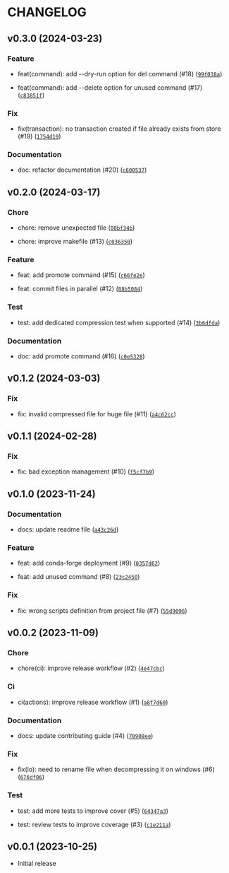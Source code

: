 # CHANGELOG

## v0.3.0 (2024-03-23)

### Feature

* feat(command): add --dry-run option for del command (#18) ([`99f038a`](https://github.com/crabisoft/pdbstore/commit/99f038a7c404182d8b44d2b33b3971ecdbdc3e09))

* feat(command): add --delete option for unused command (#17) ([`c83851f`](https://github.com/crabisoft/pdbstore/commit/c83851fbe3335343757b445f96552773722c30f6))

### Fix

* fix(transaction): no transaction created if file already exists from store (#19) ([`1754d19`](https://github.com/crabisoft/pdbstore/commit/1754d19153c99006d5d1b61cf55679f319c0934d))

### Documentation

* doc: refactor documentation (#20) ([`c600537`](https://github.com/crabisoft/pdbstore/commit/c600537d6c9b348ecf0004d11a0920cb94979d7d))

## v0.2.0 (2024-03-17)

### Chore

* chore: remove unexpected file ([`08bf34b`](https://github.com/crabisoft/pdbstore/commit/08bf34ba0c43620222e1b4810ee31855d6838437))

* chore: improve makefile (#13) ([`c036350`](https://github.com/crabisoft/pdbstore/commit/c036350db8f34606a12b3fed47338721d700bd94))

### Feature

* feat: add promote command (#15) ([`c66fe2e`](https://github.com/crabisoft/pdbstore/commit/c66fe2eb318ab269a054272b99979af47b73e9c8))

* feat: commit files in parallel (#12) ([`88b5084`](https://github.com/crabisoft/pdbstore/commit/88b5084674a3f477ef8993f87d0bac490edb8a49))

### Test

* test: add dedicated compression test when supported (#14) ([`3b6dfda`](https://github.com/crabisoft/pdbstore/commit/3b6dfdab3eb58d35735d0149d480cc9488548ff6))

### Documentation

* doc: add promote command (#16) ([`c0e5328`](https://github.com/crabisoft/pdbstore/commit/c0e5328e1f725bc7eeac4fc98f802effd51f7bc0))

## v0.1.2 (2024-03-03)

### Fix

* fix: invalid compressed file for huge file (#11) ([`a4c62cc`](https://github.com/crabisoft/pdbstore/commit/a4c62cc80512023473332aad5ff39ef051ca68d5))

## v0.1.1 (2024-02-28)

### Fix

* fix: bad exception management (#10) ([`f5cf7b9`](https://github.com/crabisoft/pdbstore/commit/f5cf7b9efe2ebd99d285c5b1f7f7962469c94f50))

## v0.1.0 (2023-11-24)

### Documentation

* docs: update readme file ([`a43c26d`](https://github.com/crabisoft/pdbstore/commit/a43c26dbb1c9dc796caa977cf5de042f2bdf48f2))

### Feature

* feat: add conda-forge deployment (#9) ([`0357d62`](https://github.com/crabisoft/pdbstore/commit/0357d62be13fb64dbe2acd3564663a10479625be))

* feat: add unused command (#8) ([`23c2450`](https://github.com/crabisoft/pdbstore/commit/23c24500ff5a176eff720dd3ebde7fbd3951773e))

### Fix

* fix: wrong scripts definition from project file (#7) ([`55d9096`](https://github.com/crabisoft/pdbstore/commit/55d9096082acfc36376aff4dd3a8e5852767dc94))

## v0.0.2 (2023-11-09)

### Chore

* chore(ci): improve release workflow (#2) ([`4e47cbc`](https://github.com/crabisoft/pdbstore/commit/4e47cbc276ee14cbc7587ce513d24da669624b78))

### Ci

* ci(actions): improve release workflow (#1) ([`a8f7d60`](https://github.com/crabisoft/pdbstore/commit/a8f7d6000f8c7a200ee25e527c1f7b8fa07841c3))

### Documentation

* docs: update contributing guide (#4) ([`70908ee`](https://github.com/crabisoft/pdbstore/commit/70908ee11a3d8899502fdc5c88ba8713f446589b))

### Fix

* fix(io): need to rename file when decompressing it on windows (#6) ([`676df06`](https://github.com/crabisoft/pdbstore/commit/676df0600364749a031be05d72cd1a0127d55e7c))

### Test

* test: add more tests to improve cover (#5) ([`64347a3`](https://github.com/crabisoft/pdbstore/commit/64347a374c68bb18c75312de94345157bc0296c2))

* test: review tests to improve coverage (#3) ([`c1e211a`](https://github.com/crabisoft/pdbstore/commit/c1e211ac2384b1788a17c5f6d029b3ef9362550a))

## v0.0.1 (2023-10-25)

* Initial release